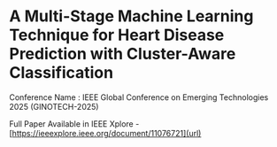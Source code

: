 # A Multi-Stage Machine Learning Technique for Heart Disease Prediction with Cluster-Aware Classification

Conference Name : IEEE Global Conference on Emerging Technologies 2025 (GINOTECH-2025) 

Full Paper Available in IEEE Xplore - [https://ieeexplore.ieee.org/document/11076721](url)
